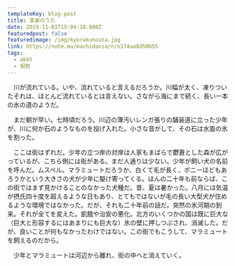 ```yaml
---
templateKey: blog-post
title: 享楽のうた
date: 2019-11-01T15:04:10.000Z
featuredpost: false
featuredimage: /img/kyorakunouta.jpg
link: https://note.mu/machidania/n/n174aa8d50b55
tags:
  - akkt
  - 祝祭
---
```

　川が流れている。いや、流れていると言えるだろうか。川幅が太く、凍りついたそれは、ほとんど流れているとは言えない。さながら海にまで続く、長い一本の氷の道のようだ。

　まだ朝が早い。七時頃だろう。川辺の薄汚いレンガ張りの舗装道に立った少年が、川に何か石のようなものを投げ入れた。小さな音がして、その石は水面の氷を割った。

　ここは街はずれだ。少年の立つ岸の対岸は人家もまばらで鬱蒼とした森が広がっているが、こちら側には街がある。まだ人通りは少ない。少年が飼い犬の名前を呼んだ。ムスペル。マラミュートだろうか、白くて毛が長く、ポニーほどもあろうかという大きさの犬が少年に駆け寄ってくる。ほんの二十年も前ならば、この街ではまず見かけることのなかった犬種だ。昔、夏は暑かった。八月には気温が摂氏四十度を超えるような日もあり、とてもではないが毛の長い大型犬が住めるような環境ではなかった。だが、それも二十年前の話だ。突然の氷河期の到来。それが全てを変えた。飢餓や治安の悪化。北方のいくつかの国は既に巨大な（巨大と形容するにはあまりにも巨大な）氷の壁に押しつぶされ、消滅した。だが、良いことが何もなかったわけではない。この街でもこうして、マラミュートを飼えるのだから。

　少年とマラミュートは河辺から離れ、街の中へと消えていく。
